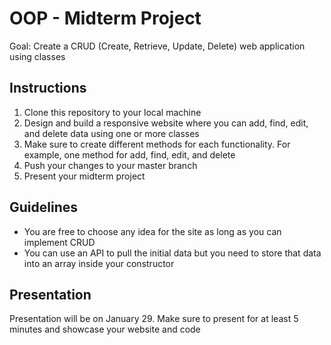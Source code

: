 # OOP - Midterm Project

Goal: Create a CRUD (Create, Retrieve, Update, Delete) web application using classes

## Instructions

1. Clone this repository to your local machine
2. Design and build a responsive website where you can add, find, edit, and delete data using one or more classes
3. Make sure to create different methods for each functionality. For example, one method for add, find, edit, and delete
4. Push your changes to your master branch
5. Present your midterm project

## Guidelines

- You are free to choose any idea for the site as long as you can implement CRUD
- You can use an API to pull the initial data but you need to store that data into an array inside your constructor

## Presentation

Presentation will be on January 29. Make sure to present for at least 5 minutes and showcase your website and code
